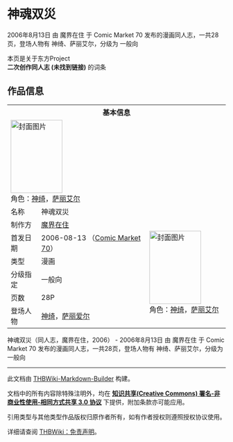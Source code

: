 # 神魂双災

<!-- source html: G:\repos\THBWiki-Markdown-Builder\THBWikiMarkdown\Temp\main\5\56\ns0%3A%E7%A5%9E%E9%AD%82%E5%8F%8C%E7%81%BD.html -->

2006年8月13日 由 魔界在住 于 Comic Market 70 发布的漫画同人志，一共28页，登场人物有 神绮、萨丽艾尔，分级为 一般向

本页是关于东方Project  
 **二次创作同人志 (未找到链接)** 的词条
## 作品信息

<table><tbody><tr><th colspan="3">基本信息</th></tr><tr><td class="cover-artwork-mobile" colspan="2"><a href="./文件-神魂双災封面.jpg.md" class="image" title="封面图片"><img alt="封面图片" src="https://upload.thwiki.cc/thumb/2/2b/%E7%A5%9E%E9%AD%82%E5%8F%8C%E7%81%BD%E5%B0%81%E9%9D%A2.jpg/119px-%E7%A5%9E%E9%AD%82%E5%8F%8C%E7%81%BD%E5%B0%81%E9%9D%A2.jpg" decoding="async" loading="lazy" width="119" height="168" srcset="https://upload.thwiki.cc/thumb/2/2b/%E7%A5%9E%E9%AD%82%E5%8F%8C%E7%81%BD%E5%B0%81%E9%9D%A2.jpg/179px-%E7%A5%9E%E9%AD%82%E5%8F%8C%E7%81%BD%E5%B0%81%E9%9D%A2.jpg 1.5x, https://upload.thwiki.cc/thumb/2/2b/%E7%A5%9E%E9%AD%82%E5%8F%8C%E7%81%BD%E5%B0%81%E9%9D%A2.jpg/239px-%E7%A5%9E%E9%AD%82%E5%8F%8C%E7%81%BD%E5%B0%81%E9%9D%A2.jpg 2x" data-file-width="273" data-file-height="384"></a><div class="cover-char">角色：<a href="./神绮.md" title="神绮">神绮</a>，<a href="./萨丽爱尔.md" title="萨丽爱尔">萨丽艾尔</a></div></td>
</tr><tr><td class="label">名称</td><td colspan="2"> 神魂双災 </td></tr><tr><td class="label">制作方</td><td><a href="./魔界在住.md" title="魔界在住">魔界在住</a></td><td class="cover-artwork" rowspan="6" style="min-width:168px;"><a href="./文件-神魂双災封面.jpg.md" class="image" title="封面图片"><img alt="封面图片" src="https://upload.thwiki.cc/thumb/2/2b/%E7%A5%9E%E9%AD%82%E5%8F%8C%E7%81%BD%E5%B0%81%E9%9D%A2.jpg/119px-%E7%A5%9E%E9%AD%82%E5%8F%8C%E7%81%BD%E5%B0%81%E9%9D%A2.jpg" decoding="async" loading="lazy" width="119" height="168" srcset="https://upload.thwiki.cc/thumb/2/2b/%E7%A5%9E%E9%AD%82%E5%8F%8C%E7%81%BD%E5%B0%81%E9%9D%A2.jpg/179px-%E7%A5%9E%E9%AD%82%E5%8F%8C%E7%81%BD%E5%B0%81%E9%9D%A2.jpg 1.5x, https://upload.thwiki.cc/thumb/2/2b/%E7%A5%9E%E9%AD%82%E5%8F%8C%E7%81%BD%E5%B0%81%E9%9D%A2.jpg/239px-%E7%A5%9E%E9%AD%82%E5%8F%8C%E7%81%BD%E5%B0%81%E9%9D%A2.jpg 2x" data-file-width="273" data-file-height="384"></a><div class="cover-char">角色：<a href="./神绮.md" title="神绮">神绮</a>，<a href="./萨丽爱尔.md" title="萨丽爱尔">萨丽艾尔</a></div></td>
</tr><tr><td class="label">首发日期</td><td>2006-08-13&#160;（<a href="/展会作品列表?e=Comic+Market%2370">Comic Market 70</a>）</td></tr><tr><td class="label">类型</td><td>漫画</td></tr><tr><td class="label">分级指定</td><td>一般向</td></tr><tr><td class="label">页数</td><td>28P</td></tr><tr><td class="label">登场人物</td><td><a href="./神绮.md" title="神绮">神绮</a>，<a href="./萨丽爱尔.md" title="萨丽爱尔">萨丽爱尔</a></td></tr></tbody></table>

神魂双災（同人志，魔界在住，2006） - 2006年8月13日 由 魔界在住 于 Comic Market 70 发布的漫画同人志，一共28页，登场人物有 神绮、萨丽艾尔，分级为 一般向
  
  

  
  
  

  





---

此文档由 [THBWiki-Markdown-Builder](https://github.com/Delsin-Yu/THBWiki-Markdown-Builder) 构建。

文档中的所有内容除特殊注明外，均在 [**知识共享(Creative Commons) 署名-非商业性使用-相同方式共享 3.0 协议**](https://creativecommons.org/licenses/by-sa/3.0/deed.zh-hans) 下提供，附加条款亦可能应用。

引用类型与其他类型作品版权归原作者所有，如有作者授权则遵照授权协议使用。

详细请查阅 [THBWiki：免责声明](https://thbwiki.cc/THBWiki:%E5%85%8D%E8%B4%A3%E5%A3%B0%E6%98%8E)。

